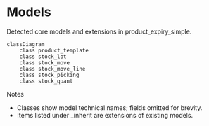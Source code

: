 # Models

Detected core models and extensions in product_expiry_simple.

```mermaid
classDiagram
    class product_template
    class stock_lot
    class stock_move
    class stock_move_line
    class stock_picking
    class stock_quant
```

Notes
- Classes show model technical names; fields omitted for brevity.
- Items listed under _inherit are extensions of existing models.

